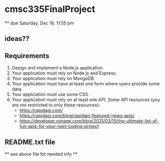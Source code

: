 # cmsc335FinalProject
** due Saturday, Dec 16, 11:55 pm

## ideas??


## Requirements
1. Design and implement a Node.js application.
2. Your application must rely on Node.js and Express.
3. Your application must rely on MongoDB.
4. Your application must have at least one form where users provide some data.
5. Your application must use some CSS.
6. Your application must rely on at least one API. Some API resources (you are not restricted to only these resources):
    - https://rapidapi.com/
    - https://rapidapi.com/blog/rapidapi-featured-news-apis/
    - https://developer.vonage.com/blog/2021/03/15/the-ultimate-list-of-fun-apis-for-your-next-coding-project
  
## README.txt file 
** see above file for needed info **

